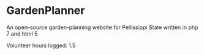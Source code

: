 # GardenPlanner
An open-source garden-planning website for Pellissippi State
written in php 7 and html 5

Volunteer hours logged: 1.5
